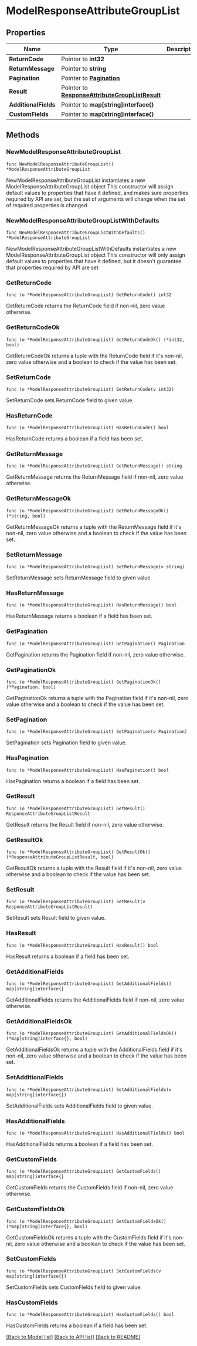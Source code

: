 # ModelResponseAttributeGroupList

## Properties

Name | Type | Description | Notes
------------ | ------------- | ------------- | -------------
**ReturnCode** | Pointer to **int32** |  | [optional] 
**ReturnMessage** | Pointer to **string** |  | [optional] 
**Pagination** | Pointer to [**Pagination**](Pagination.md) |  | [optional] 
**Result** | Pointer to [**ResponseAttributeGroupListResult**](ResponseAttributeGroupListResult.md) |  | [optional] 
**AdditionalFields** | Pointer to **map[string]interface{}** |  | [optional] 
**CustomFields** | Pointer to **map[string]interface{}** |  | [optional] 

## Methods

### NewModelResponseAttributeGroupList

`func NewModelResponseAttributeGroupList() *ModelResponseAttributeGroupList`

NewModelResponseAttributeGroupList instantiates a new ModelResponseAttributeGroupList object
This constructor will assign default values to properties that have it defined,
and makes sure properties required by API are set, but the set of arguments
will change when the set of required properties is changed

### NewModelResponseAttributeGroupListWithDefaults

`func NewModelResponseAttributeGroupListWithDefaults() *ModelResponseAttributeGroupList`

NewModelResponseAttributeGroupListWithDefaults instantiates a new ModelResponseAttributeGroupList object
This constructor will only assign default values to properties that have it defined,
but it doesn't guarantee that properties required by API are set

### GetReturnCode

`func (o *ModelResponseAttributeGroupList) GetReturnCode() int32`

GetReturnCode returns the ReturnCode field if non-nil, zero value otherwise.

### GetReturnCodeOk

`func (o *ModelResponseAttributeGroupList) GetReturnCodeOk() (*int32, bool)`

GetReturnCodeOk returns a tuple with the ReturnCode field if it's non-nil, zero value otherwise
and a boolean to check if the value has been set.

### SetReturnCode

`func (o *ModelResponseAttributeGroupList) SetReturnCode(v int32)`

SetReturnCode sets ReturnCode field to given value.

### HasReturnCode

`func (o *ModelResponseAttributeGroupList) HasReturnCode() bool`

HasReturnCode returns a boolean if a field has been set.

### GetReturnMessage

`func (o *ModelResponseAttributeGroupList) GetReturnMessage() string`

GetReturnMessage returns the ReturnMessage field if non-nil, zero value otherwise.

### GetReturnMessageOk

`func (o *ModelResponseAttributeGroupList) GetReturnMessageOk() (*string, bool)`

GetReturnMessageOk returns a tuple with the ReturnMessage field if it's non-nil, zero value otherwise
and a boolean to check if the value has been set.

### SetReturnMessage

`func (o *ModelResponseAttributeGroupList) SetReturnMessage(v string)`

SetReturnMessage sets ReturnMessage field to given value.

### HasReturnMessage

`func (o *ModelResponseAttributeGroupList) HasReturnMessage() bool`

HasReturnMessage returns a boolean if a field has been set.

### GetPagination

`func (o *ModelResponseAttributeGroupList) GetPagination() Pagination`

GetPagination returns the Pagination field if non-nil, zero value otherwise.

### GetPaginationOk

`func (o *ModelResponseAttributeGroupList) GetPaginationOk() (*Pagination, bool)`

GetPaginationOk returns a tuple with the Pagination field if it's non-nil, zero value otherwise
and a boolean to check if the value has been set.

### SetPagination

`func (o *ModelResponseAttributeGroupList) SetPagination(v Pagination)`

SetPagination sets Pagination field to given value.

### HasPagination

`func (o *ModelResponseAttributeGroupList) HasPagination() bool`

HasPagination returns a boolean if a field has been set.

### GetResult

`func (o *ModelResponseAttributeGroupList) GetResult() ResponseAttributeGroupListResult`

GetResult returns the Result field if non-nil, zero value otherwise.

### GetResultOk

`func (o *ModelResponseAttributeGroupList) GetResultOk() (*ResponseAttributeGroupListResult, bool)`

GetResultOk returns a tuple with the Result field if it's non-nil, zero value otherwise
and a boolean to check if the value has been set.

### SetResult

`func (o *ModelResponseAttributeGroupList) SetResult(v ResponseAttributeGroupListResult)`

SetResult sets Result field to given value.

### HasResult

`func (o *ModelResponseAttributeGroupList) HasResult() bool`

HasResult returns a boolean if a field has been set.

### GetAdditionalFields

`func (o *ModelResponseAttributeGroupList) GetAdditionalFields() map[string]interface{}`

GetAdditionalFields returns the AdditionalFields field if non-nil, zero value otherwise.

### GetAdditionalFieldsOk

`func (o *ModelResponseAttributeGroupList) GetAdditionalFieldsOk() (*map[string]interface{}, bool)`

GetAdditionalFieldsOk returns a tuple with the AdditionalFields field if it's non-nil, zero value otherwise
and a boolean to check if the value has been set.

### SetAdditionalFields

`func (o *ModelResponseAttributeGroupList) SetAdditionalFields(v map[string]interface{})`

SetAdditionalFields sets AdditionalFields field to given value.

### HasAdditionalFields

`func (o *ModelResponseAttributeGroupList) HasAdditionalFields() bool`

HasAdditionalFields returns a boolean if a field has been set.

### GetCustomFields

`func (o *ModelResponseAttributeGroupList) GetCustomFields() map[string]interface{}`

GetCustomFields returns the CustomFields field if non-nil, zero value otherwise.

### GetCustomFieldsOk

`func (o *ModelResponseAttributeGroupList) GetCustomFieldsOk() (*map[string]interface{}, bool)`

GetCustomFieldsOk returns a tuple with the CustomFields field if it's non-nil, zero value otherwise
and a boolean to check if the value has been set.

### SetCustomFields

`func (o *ModelResponseAttributeGroupList) SetCustomFields(v map[string]interface{})`

SetCustomFields sets CustomFields field to given value.

### HasCustomFields

`func (o *ModelResponseAttributeGroupList) HasCustomFields() bool`

HasCustomFields returns a boolean if a field has been set.


[[Back to Model list]](../README.md#documentation-for-models) [[Back to API list]](../README.md#documentation-for-api-endpoints) [[Back to README]](../README.md)


